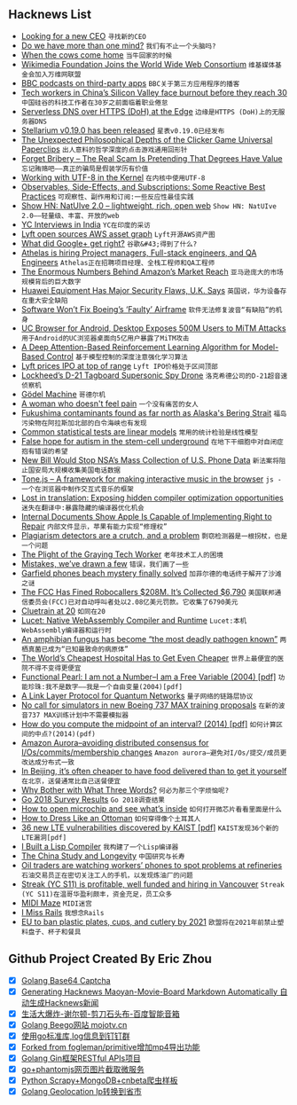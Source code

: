 ## Hacknews List


- [Looking for a new CEO](https://stackoverflow.blog/2019/03/28/the-next-ceo-of-stack-overflow/)  `寻找新的CEO`
- [Do we have more than one mind?](https://www.bbc.com/reel/video/p072zr9l/the-curious-case-of-the-man-with-two-brains-)  `我们有不止一个头脑吗?`
- [When the cows come home](https://www.1843magazine.com/features/when-the-cows-come-home)  `当牛回家的时候`
- [Wikimedia Foundation Joins the World Wide Web Consortium](https://wikimediafoundation.org/2019/03/28/joining-the-world-wide-web-consortium/)  `维基媒体基金会加入万维网联盟`
- [BBC podcasts on third-party apps](http://www.bbc.co.uk/blogs/aboutthebbc/entries/d68712d7-bd24-440f-94a0-1c6a4cdee71a)  `BBC关于第三方应用程序的播客`
- [Tech workers in China’s Silicon Valley face burnout before they reach 30](https://www.scmp.com/tech/apps-social/article/3002533/no-sleep-no-sex-no-life-tech-workers-chinas-silicon-valley-face)  `中国硅谷的科技工作者在30岁之前面临着职业倦怠`
- [Serverless DNS over HTTPS (DoH) at the Edge](https://blog.stackpath.com/serverless-dns-over-https-at-the-edge-doh?)  `边缘是HTTPS (DoH)上的无服务器DNS`
- [Stellarium v0.19.0 has been released](http://stellarium.org/release/2019/03/24/stellarium-0.19.0.html)  `星表v0.19.0已经发布`
- [The Unexpected Philosophical Depths of the Clicker Game Universal Paperclips](https://www.newyorker.com/culture/culture-desk/the-unexpected-philosophical-depths-of-the-clicker-game-universal-paperclips)  `出人意料的哲学深度的点击游戏通用回形针`
- [Forget Bribery – The Real Scam Is Pretending That Degrees Have Value](https://www.bloomberg.com/opinion/articles/2019-03-28/admissions-bribery-scandal-pretending-degree-has-value-is-a-scam)  `忘记贿赂吧——真正的骗局是假装学历有价值`
- [Working with UTF-8 in the Kernel](https://lwn.net/SubscriberLink/784124/2595e4df117dc86a/)  `在内核中使用UTF-8`
- [Observables, Side-Effects, and Subscriptions: Some Reactive Best Practices](https://blog.eyas.sh/2018/12/observables-side-effects-and-subscriptions/)  `可观察性、副作用和订阅:一些反应性最佳实践`
- [Show HN: NatUIve 2.0 – lightweight, rich, open web](https://natuive.net/)  `Show HN: NatUIve 2.0——轻量级、丰富、开放的web`
- [YC Interviews in India](https://blog.ycombinator.com/yc-interviews-in-india/)  `YC在印度的采访`
- [Lyft open sources AWS asset graph](http://github.com/lyft/cartography)  `Lyft开源AWS资产图`
- [What did Google&#43; get right?](https://write.as/eriki/what-did-google-get-right)  `谷歌&#43;得到了什么?`
- [Athelas is hiring Project managers, Full-stack engineers, and QA Engineers](item?id=19516754)  `Athelas正在招聘项目经理、全栈工程师和QA工程师`
- [The Enormous Numbers Behind Amazon’s Market Reach](https://www.bloomberg.com/graphics/2019-amazon-reach-across-markets/)  `亚马逊庞大的市场规模背后的巨大数字`
- [Huawei Equipment Has Major Security Flaws, U.K. Says](https://www.wsj.com/articles/u-k-says-huawei-gear-has-major-security-flaws-11553765403)  `英国说，华为设备存在重大安全缺陷`
- [Software Won’t Fix Boeing’s ‘Faulty’ Airframe](https://www.eetimes.com/document.asp?doc_id=1334482)  `软件无法修复波音“有缺陷”的机身`
- [UC Browser for Android, Desktop Exposes 500M Users to MiTM Attacks](https://www.bleepingcomputer.com/news/security/uc-browser-for-android-desktop-exposes-500-million-users-to-mitm-attacks/)  `用于Android的UC浏览器桌面向5亿用户暴露了MiTM攻击`
- [A Deep Attention-Based Reinforcement Learning Algorithm for Model-Based Control](https://arxiv.org/abs/1812.09968)  `基于模型控制的深度注意强化学习算法`
- [Lyft prices IPO at top of range](https://techcrunch.com/2019/03/28/lyft-prices-ipo-at-top-of-range/)  `Lyft IPO价格处于区间顶部`
- [Lockheed’s D-21 Tagboard Supersonic Spy Drone](https://www.thedrive.com/the-war-zone/27178/air-force-wanted-to-turn-skunk-works-mach-3-capable-recon-drone-into-a-nuclear-bomber)  `洛克希德公司的D-21超音速侦察机`
- [Gödel Machine](https://en.wikipedia.org/wiki/G%C3%B6del_machine)  `哥德尔机`
- [A woman who doesn&#39;t feel pain](https://www.bbc.com/news/uk-scotland-highlands-islands-47719718)  `一个没有痛苦的女人`
- [Fukushima contaminants found as far north as Alaska&#39;s Bering Strait](https://www.reuters.com/article/us-alaska-fukushima-idUSKCN1R90BV)  `福岛污染物在阿拉斯加北部的白令海峡也有发现`
- [Common statistical tests are linear models](https://lindeloev.github.io/tests-as-linear/)  `常用的统计检验是线性模型`
- [False hope for autism in the stem-cell underground](https://www.spectrumnews.org/features/deep-dive/false-hope-autism-stem-cell-underground/)  `在地下干细胞中对自闭症抱有错误的希望`
- [New Bill Would Stop NSA’s Mass Collection of U.S. Phone Data](https://www.thedailybeast.com/wyden-paul-amash-lofgren-bill-would-stop-nsa-mass-collection-of-us-phone-data)  `新法案将阻止国安局大规模收集美国电话数据`
- [Tone.js – A framework for making interactive music in the browser](https://github.com/Tonejs/Tone.js)  `js -一个在浏览器中制作交互式音乐的框架`
- [Lost in translation: Exposing hidden compiler optimization opportunities](https://arxiv.org/abs/1903.11397)  `迷失在翻译中:暴露隐藏的编译器优化机会`
- [Internal Documents Show Apple Is Capable of Implementing Right to Repair](https://motherboard.vice.com/en_us/article/d3mqna/internal-documents-show-apple-is-capable-of-implementing-right-to-repair-legislation)  `内部文件显示，苹果有能力实现“修理权”`
- [Plagiarism detectors are a crutch, and a problem](https://www.nature.com/articles/d41586-019-00893-5)  `剽窃检测器是一根拐杖，也是一个问题`
- [The Plight of the Graying Tech Worker](https://sloanreview.mit.edu/article/the-plight-of-the-graying-tech-worker/)  `老年技术工人的困境`
- [Mistakes, we’ve drawn a few](https://medium.economist.com/mistakes-weve-drawn-a-few-8cdd8a42d368)  `错误，我们画了一些`
- [Garfield phones beach mystery finally solved](https://www.bbc.com/news/world-europe-47732553)  `加菲尔德的电话终于解开了沙滩之谜`
- [The FCC Has Fined Robocallers $208M. It’s Collected $6,790](https://www.wsj.com/articles/the-fcc-has-fined-robocallers-208-million-its-collected-6-790-11553770803)  `美国联邦通信委员会(FCC)已对自动呼叫者处以2.08亿美元罚款。它收集了6790美元`
- [Cluetrain at 20](http://blogs.harvard.edu/doc/2019/03/26/cluetrain20/)  `如同在20`
- [Lucet: Native WebAssembly Compiler and Runtime](https://www.fastly.com/blog/announcing-lucet-fastly-native-webassembly-compiler-runtime)  `Lucet:本机WebAssembly编译器和运行时`
- [An amphibian fungus has become “the most deadly pathogen known”](https://www.nytimes.com/2019/03/28/science/frogs-fungus-bd.html)  `两栖真菌已成为“已知最致命的病原体”`
- [The World’s Cheapest Hospital Has to Get Even Cheaper](https://www.bloomberg.com/news/features/2019-03-26/the-world-s-cheapest-hospital-has-to-get-even-cheaper)  `世界上最便宜的医院不得不变得更便宜`
- [Functional Pearl: I am not a Number–I am a Free Variable (2004) [pdf]](http://www.cs.ru.nl/~james/RESEARCH/haskell2004.pdf)  `功能珍珠:我不是数字——我是一个自由变量(2004)[pdf]`
- [A Link Layer Protocol for Quantum Networks](https://arxiv.org/abs/1903.09778)  `量子网络的链路层协议`
- [No call for simulators in new Boeing 737 MAX training proposals](https://www.reuters.com/article/us-ethiopia-airplane-boeing-analysis/no-call-for-simulators-in-new-boeing-737-max-training-proposals-idUSKCN1RA006)  `在新的波音737 MAX训练计划中不需要模拟器`
- [How do you compute the midpoint of an interval? (2014) [pdf]](https://hal.archives-ouvertes.fr/file/index/docid/576641/filename/computing-midpoint.pdf)  `如何计算区间的中点?(2014)(pdf)`
- [Amazon Aurora–avoiding distributed consensus for I/Os/commits/membership changes](https://blog.acolyer.org/2019/03/27/amazon-aurora:-on-avoiding-distributed-consensus-for-i-os,-commits,-and-membership-changes/)  `Amazon aurora—避免对I/Os/提交/成员更改达成分布式一致`
- [In Beijing, it’s often cheaper to have food delivered than to get it yourself](https://www.bloomberg.com/features/2019-meituan-china-delivery-empire/)  `在北京，送餐通常比自己送餐便宜`
- [Why Bother with What Three Words?](https://shkspr.mobi/blog/2019/03/why-bother-with-what-three-words/)  `何必为那三个字烦恼呢?`
- [Go 2018 Survey Results](https://blog.golang.org/survey2018-results)  `Go 2018调查结果`
- [How to open microchip and see what’s inside](https://zeptobars.com/en/read/how-to-open-microchip-asic-what-inside)  `如何打开微芯片看看里面是什么`
- [How to Dress Like an Ottoman](https://www.atlasobscura.com/articles/illustrated-guide-to-ottoman-clothes)  `如何穿得像个土耳其人`
- [36 new LTE vulnerabilities discovered by KAIST [pdf]](https://syssec.kaist.ac.kr/pub/2019/kim_sp_2019.pdf)  `KAIST发现36个新的LTE漏洞[pdf]`
- [I Built a Lisp Compiler](https://mpov.timmorgan.org/i-built-a-lisp-compiler/)  `我构建了一个Lisp编译器`
- [The China Study and Longevity](https://steemit.com/health/@engineerdiet/the-china-study-and-longevity)  `中国研究与长寿`
- [Oil traders are watching workers’ phones to spot problems at refineries](https://www.bloomberg.com/news/articles/2019-03-21/traders-can-now-spot-oil-refinery-problems-by-tracking-phones)  `石油交易员正在密切关注工人的手机，以发现炼油厂的问题`
- [Streak (YC S11) is profitable, well funded and hiring in Vancouver](https://www.streak.com/offices/vancouver)  `Streak (YC S11)在温哥华盈利颇丰，资金充足，员工众多`
- [MIDI Maze](https://en.wikipedia.org/wiki/MIDI_Maze)  `MIDI迷宫`
- [I Miss Rails](https://chanind.github.io/rails/2019/03/28/why-i-miss-rails.html)  `我想念Rails`
- [EU to ban plastic plates, cups, and cutlery by 2021](https://www.fastcompany.com/90326383/eu-to-ban-plastic-plates-cups-and-cutlery-by-2021)  `欧盟将在2021年前禁止塑料盘子、杯子和餐具`

## Github Project Created By Eric Zhou

- [x] [Golang Base64 Captcha](https://github.com/mojocn/base64Captcha)
- [x] [Generating Hacknews Maoyan-Movie-Board Markdown Automatically 自动生成Hacknews新闻](https://github.com/dejavuzhou/md-genie)
- [x] [生活大爆炸-谢尔顿-剪刀石头布-百度智能音箱](https://github.com/mojocn/dueros-bang-game)
- [x] [Golang Beego网站 mojotv.cn](https://github.com/mojocn/www.mojotv.cn)
- [x] [使用go标准库,log信息到钉钉群](https://github.com/mojocn/dooger)
- [x] [Forked from fogleman/primitive增加mp4导出功能](https://github.com/mojocn/primitive)
- [x] [Golang Gin框架RESTful APIs项目](https://github.com/JJJJJJJerk/ezier-golang-web-api-framework)
- [x] [go+phantomjs网页图片截取微服务](https://github.com/mojocn/screen_shot)
- [x] [Python Scrapy+MongoDB+cnbeta爬虫样板](https://github.com/mojocn/scrapy_mongodb_boilerplate_cnbeta)
- [x] [Golang Geolocation Ip转换到省市](https://github.com/mojocn/ip2location)